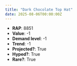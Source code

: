 ```yaml
---
title: "Dark Chocolate Top Hat"
date: 2025-08-06T00:00:00Z
---
```

- **RAP**: 8851
- **Value**: -1
- **Demand level**: -1
- **Trend**: -1
- **Projected?**: True
- **Hyped?**: True
- **Rare?**: True
